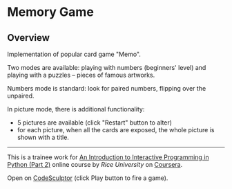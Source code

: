 # Memory Game

## Overview

Implementation of popular card game "Memo".

Two modes are available: playing with numbers (beginners' level) and playing with a puzzles – pieces of famous artworks.

Numbers mode is standard: look for paired numbers, flipping over the unpaired.

In picture mode, there is additional functionality:
-   5 pictures are available (click "Restart" button to alter)
-   for each picture, when all the cards are exposed, the whole picture is shown with a title.

---

This is a trainee work for [An Introduction to Interactive Programming in Python (Part 2)](https://www.coursera.org/learn/interactive-python-2) online course by _Rice University_ on [Coursera](https://www.coursera.org/).

Open on [CodeSculptor](http://www.codeskulptor.org/#user5-G3QzVXtU6VDakNP.py) (click Play button to fire a game).
